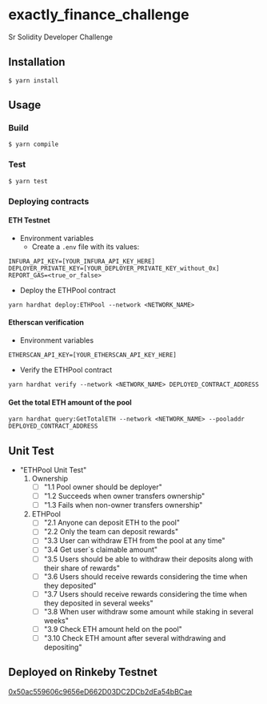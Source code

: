 # exactly_finance_challenge
Sr Solidity Developer Challenge

## Installation
```console
$ yarn install
```

## Usage

### Build
```console
$ yarn compile
```

### Test
```console
$ yarn test
```

### Deploying contracts

#### ETH Testnet
* Environment variables
    - Create a `.env` file with its values:
```
INFURA_API_KEY=[YOUR_INFURA_API_KEY_HERE]
DEPLOYER_PRIVATE_KEY=[YOUR_DEPLOYER_PRIVATE_KEY_without_0x]
REPORT_GAS=<true_or_false>
```

* Deploy the ETHPool contract
```shell
yarn hardhat deploy:ETHPool --network <NETWORK_NAME>
```


#### Etherscan verification
* Environment variables
```
ETHERSCAN_API_KEY=[YOUR_ETHERSCAN_API_KEY_HERE]
```

* Verify the ETHPool contract
```shell
yarn hardhat verify --network <NETWORK_NAME> DEPLOYED_CONTRACT_ADDRESS
```

#### Get the total ETH amount of the pool
```shell
yarn hardhat query:GetTotalETH --network <NETWORK_NAME> --pooladdr DEPLOYED_CONTRACT_ADDRESS
```

## Unit Test
* "ETHPool Unit Test"
    1. Ownership
        - [ ] "1.1 Pool owner should be deployer"
        - [ ] "1.2 Succeeds when owner transfers ownership"
        - [ ] "1.3 Fails when non-owner transfers ownership"
    2. ETHPool
        - [ ] "2.1 Anyone can deposit ETH to the pool"
        - [ ] "2.2 Only the team can deposit rewards"
        - [ ] "3.3 User can withdraw ETH from the pool at any time"
        - [ ] "3.4 Get user`s claimable amount"
        - [ ] "3.5 Users should be able to withdraw their deposits along with their share of rewards"
        - [ ] "3.6 Users should receive rewards considering the time when they deposited"
        - [ ] "3.7 Users should receive rewards considering the time when they deposited in several weeks"
        - [ ] "3.8 When user withdraw some amount while staking in several weeks"
        - [ ] "3.9 Check ETH amount held on the pool"
        - [ ] "3.10 Check ETH amount after several withdrawing and depositing"

## Deployed on Rinkeby Testnet

[0x50ac559606c9656eD662D03DC2DCb2dEa54bBCae](https://rinkeby.etherscan.io/address/0x50ac559606c9656eD662D03DC2DCb2dEa54bBCae)

